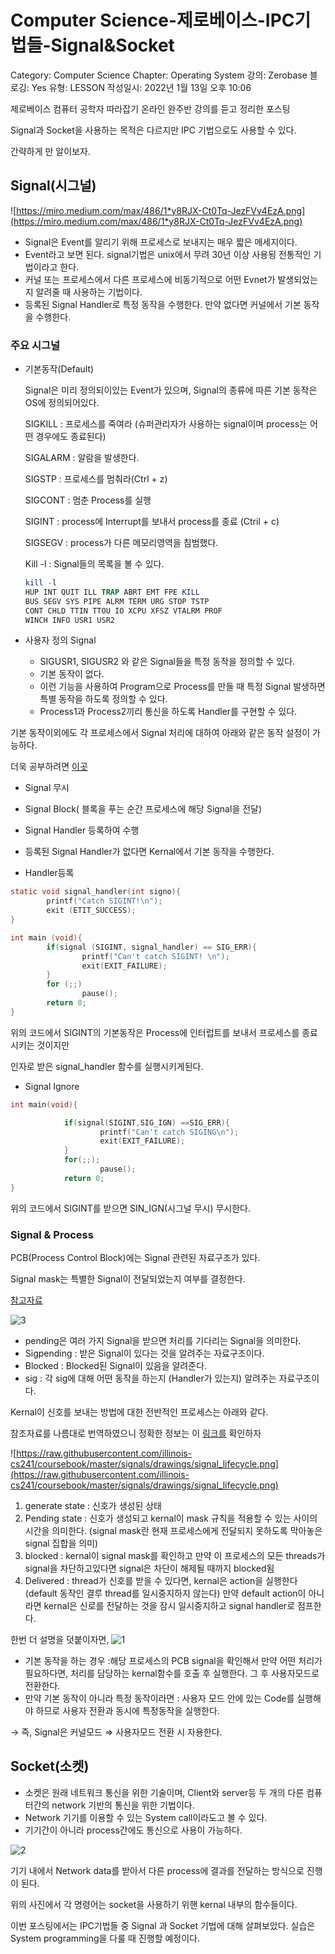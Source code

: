 # Computer Science-제로베이스-IPC기법들-Signal&Socket

Category: Computer Science
Chapter: Operating System
강의: Zerobase
블로깅: Yes
유형: LESSON
작성일시: 2022년 1월 13일 오후 10:06

제로베이스 컴퓨터 공학자 따라잡기 온라인 완주반 강의를 듣고 정리한 포스팅

Signal과 Socket을 사용하는 목적은 다르지만 IPC 기법으로도 사용할 수 있다.

간략하게 만 알이보자.

## Signal(시그널)

![https://miro.medium.com/max/486/1*y8RJX-Ct0Tq-JezFVv4EzA.png](https://miro.medium.com/max/486/1*y8RJX-Ct0Tq-JezFVv4EzA.png)

- Signal은 Event를 알리기 위해 프로세스로 보내지는 매우 짧은 메세지이다.
- Event라고 보면 된다. signal기법은 unix에서 무려 30년 이상 사용됭 전통적인 기법이라고 한다.
- 커널 또는 프로세스에서 다른 프로세스에 비동기적으로 어떤 Evnet가 발생되었는지 알려줄 때 사용하는 기법이다.
- 등록된 Signal Handler로 특정 동작을 수행한다. 만약 없다면 커널에서 기본 동작을 수행한다.

### 주요 시그널

- 기본동작(Default)

  Signal은 미리 정의되이있는 Event가 있으며, Signal의 종류에 따른 기본 동작은 OS에 정의되어있다.

  SIGKILL : 프로세스를 죽여라 (슈퍼관리자가 사용하는 signal이며 process는 어떤 경우에도 종료된다)

  SIGALARM : 알람을 발생한다.

  SIGSTP : 프로세스를 멈춰라(Ctrl + z)

  SIGCONT : 멈춘 Process를 실행

  SIGINT : process에 Interrupt를 보내서 process를 종료 (Ctril + c)

  SIGSEGV : process가 다른 메모리영역을 침범했다.

  Kill -l : Signal들의 목록을 볼 수 있다.

  ```powershell
  kill -l
  HUP INT QUIT ILL TRAP ABRT EMT FPE KILL
  BUS SEGV SYS PIPE ALRM TERM URG STOP TSTP
  CONT CHLD TTIN TTOU IO XCPU XFSZ VTALRM PROF
  WINCH INFO USR1 USR2
  ```

- 사용자 정의 Signal
  - SIGUSR1, SIGUSR2 와 같은 Signal들을 특정 동작을 정의할 수 있다.
  - 기본 동작이 없다.
  - 이런 기능을 사용하여 Program으로 Process를 만들 때 특정 Signal 발생하면 특별 동작을 하도록 정의할 수 있다.
  - Process1과 Process2끼리 통신을 하도록 Handler를 구현할 수 있다.

기본 동작이외에도 각 프로세스에서 Signal 처리에 대하여 아래와 같은 동작 설정이 가능하다.

더욱 공부하려면 [이곳](https://man7.org/linux/man-pages/man7/signal.7.html)

- Signal 무시
- Signal Block( 블록을 푸는 순간 프로세스에 해당 Signal을 전달)
- Signal Handler 등록하여 수행
- 등록된 Signal Handler가 없다면 Kernal에서 기본 동작을 수행한다.

- Handler등록

```c
static void signal_handler(int signo){
		printf("Catch SIGINT!\n");
		exit (ETIT_SUCCESS);
}

int main (void){
		if(signal (SIGINT, signal_handler) == SIG_ERR){
				printf("Can't catch SIGINT! \n");
				exit(EXIT_FAILURE);
		}
		for (;;)
				pause();
		return 0;
}
```

위의 코드에서 SIGINT의 기본동작은 Process에 인터럽트를 보내서 프로세스를 종료시키는 것이지만

인자로 받은 signal_handler 함수를 실행시키게된다.

- Signal Ignore

```c
int main(void){

			if(signal(SIGINT,SIG_IGN) ==SIG_ERR){
					printf("Can't catch SIGING\n");
					exit(EXIT_FAILURE);
			}
			for(;;);
					pause();
			return 0;
}
```

위의 코드에서 SIGINT를 받으면 SIN_IGN(시그널 무시) 무시한다.

### Signal & Process

PCB(Process Control Block)에는 Signal 관련된 자료구조가 있다.

Signal mask는 특별한 Signal이 전달되었는지 여부를 결정한다.

[참고자료](https://cs241.cs.illinois.edu/coursebook/Signals)

![3](./img/3.png)

- pending은 여러 가지 Signal을 받으면 처리를 기다리는 Signal을 의미한다.
- Sigpending : 받은 Signal이 있다는 것을 알려주는 자료구조이다.
- Blocked : Blocked된 Signal이 있음을 알려준다.
- sig : 각 sig에 대해 어떤 동작을 하는지 (Handler가 있는지) 알려주는 자료구조이다.

Kernal이 신호를 보내는 방법에 대한 전반적인 프로세스는 아래와 같다.

참조자료를 나름대로 번역하였으니 정확한 정보는 이 [링크를](https://cs241.cs.illinois.edu/coursebook/Signals) 확인하자

![https://raw.githubusercontent.com/illinois-cs241/coursebook/master/signals/drawings/signal_lifecycle.png](https://raw.githubusercontent.com/illinois-cs241/coursebook/master/signals/drawings/signal_lifecycle.png)

1. generate state : 신호가 생성된 상태
2. Pending state : 신호가 생성되고 kernal이 mask 규칙을 적용할 수 있는 사이의 시간을 의미한다.
   (signal mask란 현재 프로세스에게 전달되지 못하도록 막아놓은 signal 집합을 의미)
3. blocked : kernal이 signal mask를 확인하고 만약 이 프로세스의 모든 threads가 signal을 차단하고있다면 signal은 차단이 해제될 때까지 blocked됨
4. Delivered : thread가 신호를 받을 수 있다면, kernal은 action을 실행한다 (default 동작인 결루 thread를 일시중지하지 않는다) 만약 default action이 아니라면 kernal은 신로를 전달하는 것을 잠시 일시중지하고 signal handler로 점프한다.

한번 더 설명을 덧붙이자면,
![1](./img/1.png)

- 기본 동작을 하는 경우 :해당 프로세스의 PCB signal을 확인해서 만약 어떤 처리가 필요하다면, 처리를 담당하는 kernal함수를 호출 후 실행한다. 그 후 사용자모드로 전환한다.
- 만약 기본 동작이 아니라 특정 동작이라면 : 사용자 모드 안에 있는 Code를 실행해야 하므로 사용자 전환과 동시에 특정동작을 실행한다.

→ 즉, Signal은 커널모드 ⇒ 사용자모드 전환 시 자용한다.

## Socket(소켓)

- 소켓은 원래 네트워크 통신을 위한 기술이며, Client와 server등 두 개의 다른 컴퓨터간의 network 기반의 통신을 위한 기법이다.
- Network 기기를 이용할 수 있는 System call이라도고 볼 수 있다.
- 기기간이 아니라 process간에도 통신으로 사용이 가능하다.

![2](./img/2.png)

기기 내에서 Network data를 받아서 다른 process에 결과를 전달하는 방식으로 진행이 된다.

위의 사진에서 각 명령어는 socket을 사용하기 위핸 kernal 내부의 함수들이다.

이번 포스팅에서는 IPC기법들 중 Signal 과 Socket 기법에 대해 살펴보았다. 실습은 System programming을 다룰 때 진행할 예정이다.
